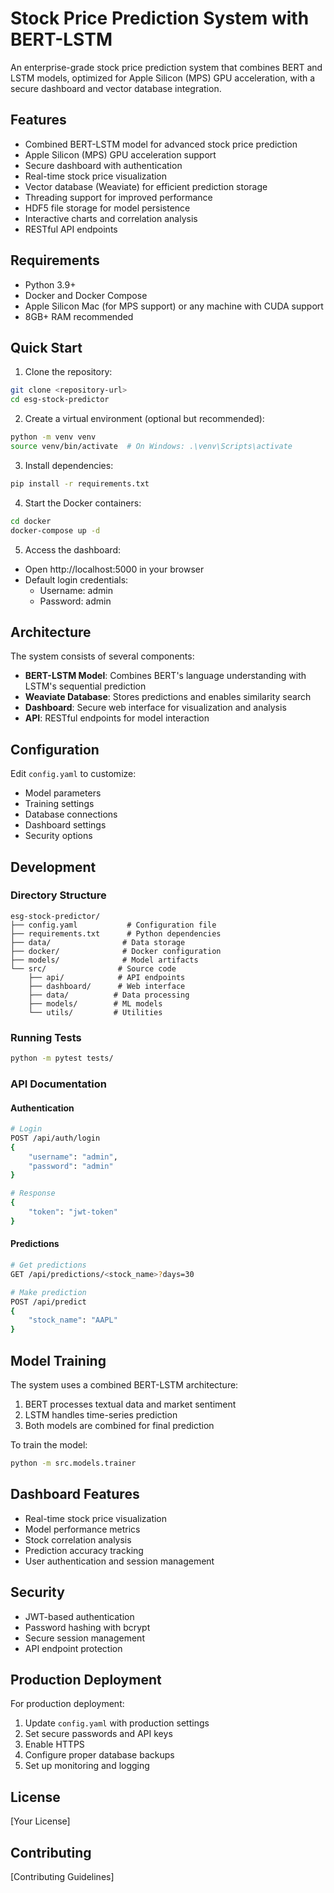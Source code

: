 # Stock Price Prediction System with BERT-LSTM

An enterprise-grade stock price prediction system that combines BERT and LSTM models, optimized for Apple Silicon (MPS) GPU acceleration, with a secure dashboard and vector database integration.

## Features

- Combined BERT-LSTM model for advanced stock price prediction
- Apple Silicon (MPS) GPU acceleration support
- Secure dashboard with authentication
- Real-time stock price visualization
- Vector database (Weaviate) for efficient prediction storage
- Threading support for improved performance
- HDF5 file storage for model persistence
- Interactive charts and correlation analysis
- RESTful API endpoints

## Requirements

- Python 3.9+
- Docker and Docker Compose
- Apple Silicon Mac (for MPS support) or any machine with CUDA support
- 8GB+ RAM recommended

## Quick Start

1. Clone the repository:
```bash
git clone <repository-url>
cd esg-stock-predictor
```

2. Create a virtual environment (optional but recommended):
```bash
python -m venv venv
source venv/bin/activate  # On Windows: .\venv\Scripts\activate
```

3. Install dependencies:
```bash
pip install -r requirements.txt
```

4. Start the Docker containers:
```bash
cd docker
docker-compose up -d
```

5. Access the dashboard:
- Open http://localhost:5000 in your browser
- Default login credentials:
  - Username: admin
  - Password: admin

## Architecture

The system consists of several components:

- **BERT-LSTM Model**: Combines BERT's language understanding with LSTM's sequential prediction
- **Weaviate Database**: Stores predictions and enables similarity search
- **Dashboard**: Secure web interface for visualization and analysis
- **API**: RESTful endpoints for model interaction

## Configuration

Edit `config.yaml` to customize:

- Model parameters
- Training settings
- Database connections
- Dashboard settings
- Security options

## Development

### Directory Structure

```
esg-stock-predictor/
├── config.yaml           # Configuration file
├── requirements.txt      # Python dependencies
├── data/                # Data storage
├── docker/              # Docker configuration
├── models/              # Model artifacts
└── src/                # Source code
    ├── api/            # API endpoints
    ├── dashboard/      # Web interface
    ├── data/          # Data processing
    ├── models/        # ML models
    └── utils/         # Utilities
```

### Running Tests

```bash
python -m pytest tests/
```

### API Documentation

#### Authentication

```bash
# Login
POST /api/auth/login
{
    "username": "admin",
    "password": "admin"
}

# Response
{
    "token": "jwt-token"
}
```

#### Predictions

```bash
# Get predictions
GET /api/predictions/<stock_name>?days=30

# Make prediction
POST /api/predict
{
    "stock_name": "AAPL"
}
```

## Model Training

The system uses a combined BERT-LSTM architecture:

1. BERT processes textual data and market sentiment
2. LSTM handles time-series prediction
3. Both models are combined for final prediction

To train the model:

```bash
python -m src.models.trainer
```

## Dashboard Features

- Real-time stock price visualization
- Model performance metrics
- Stock correlation analysis
- Prediction accuracy tracking
- User authentication and session management

## Security

- JWT-based authentication
- Password hashing with bcrypt
- Secure session management
- API endpoint protection

## Production Deployment

For production deployment:

1. Update `config.yaml` with production settings
2. Set secure passwords and API keys
3. Enable HTTPS
4. Configure proper database backups
5. Set up monitoring and logging

## License

[Your License]

## Contributing

[Contributing Guidelines]
